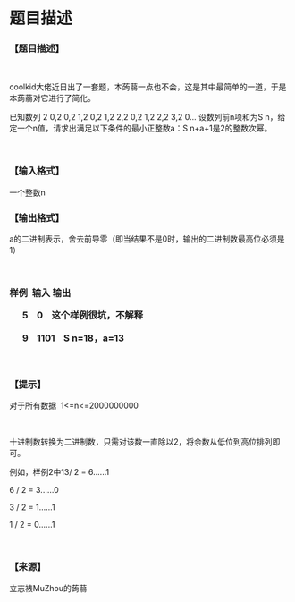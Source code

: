# 题目描述


<h3>
【题目描述】
</h3>
<p>
<br/>
</p>
<p>
coolkid大佬近日出了一套题，本蒟蒻一点也不会，这是其中最简单的一道，于是本蒟蒻对它进行了简化。
</p>
<p>
已知数列 2 0,2 0,2 1,2 0,2 1,2 2,2 0,2 1,2 2,2 3,2 0... 设数列前n项和为S n，给定一个n值，请求出满足以下条件的最小正整数a：S n+a+1是2的整数次幂。
</p>
<p>
<br/>
</p>
<h3>
【输入格式】
</h3>
<p>
一个整数n
</p>
<h3>
【输出格式】
</h3>
<p>
a的二进制表示，舍去前导零（即当结果不是0时，输出的二进制数最高位必须是1）
</p>
<p>
<br/>
</p>
<h3>
<p>
样例  输入 输出
</p>
<p>
      5    0    这个样例很坑，不解释
</p>
<p>
      9    1101    S n=18，a=13
</p>
<br/>
</h3>
<h3>
【提示】
</h3>
<p>
对于所有数据  1&lt;=n&lt;=2000000000
</p>
<p>
<br/>
</p>
<p>
十进制数转换为二进制数，只需对该数一直除以2，将余数从低位到高位排列即可。
</p>
<p>
例如，样例2中13/ 2 = 6......1
</p>
<p>
6 / 2 = 3......0
</p>
<p>
3 / 2 = 1......1
</p>
<p>
1 / 2 = 0......1
</p>
<p>
<br/>
</p>
<h3>
【来源】
</h3>
<p>
立志裱MuZhou的蒟蒻
</p>
